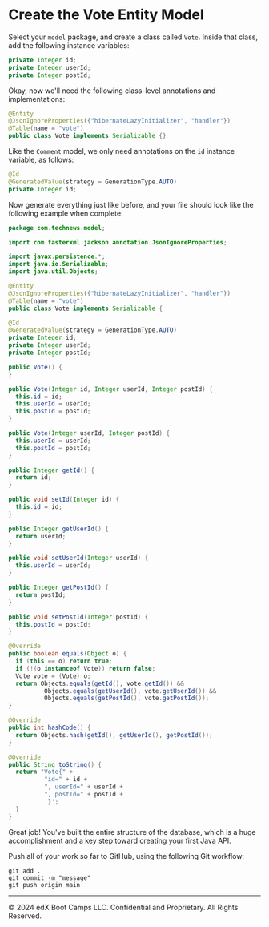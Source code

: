 # Create the Vote Entity Model

Select your `model` package, and create a class called `Vote`. Inside that class, add the following instance variables:

```java
private Integer id;
private Integer userId;
private Integer postId;
```

Okay, now we'll need the following class-level annotations and implementations:

```java
@Entity
@JsonIgnoreProperties({"hibernateLazyInitializer", "handler"})
@Table(name = "vote")
public class Vote implements Serializable {}
```

Like the `Comment` model, we only need annotations on the `id` instance variable, as follows:

```java
@Id
@GeneratedValue(strategy = GenerationType.AUTO)
private Integer id;
```

Now generate everything just like before, and your file should look like the following example when complete:

```java
package com.technews.model;

import com.fasterxml.jackson.annotation.JsonIgnoreProperties;

import javax.persistence.*;
import java.io.Serializable;
import java.util.Objects;

@Entity
@JsonIgnoreProperties({"hibernateLazyInitializer", "handler"})
@Table(name = "vote")
public class Vote implements Serializable {

@Id
@GeneratedValue(strategy = GenerationType.AUTO)
private Integer id;
private Integer userId;
private Integer postId;

public Vote() {
}

public Vote(Integer id, Integer userId, Integer postId) {
  this.id = id;
  this.userId = userId;
  this.postId = postId;
}

public Vote(Integer userId, Integer postId) {
  this.userId = userId;
  this.postId = postId;
}

public Integer getId() {
  return id;
}

public void setId(Integer id) {
  this.id = id;
}

public Integer getUserId() {
  return userId;
}

public void setUserId(Integer userId) {
  this.userId = userId;
}

public Integer getPostId() {
  return postId;
}

public void setPostId(Integer postId) {
  this.postId = postId;
}

@Override
public boolean equals(Object o) {
  if (this == o) return true;
  if (!(o instanceof Vote)) return false;
  Vote vote = (Vote) o;
  return Objects.equals(getId(), vote.getId()) &&
          Objects.equals(getUserId(), vote.getUserId()) &&
          Objects.equals(getPostId(), vote.getPostId());
}

@Override
public int hashCode() {
  return Objects.hash(getId(), getUserId(), getPostId());
}

@Override
public String toString() {
  return "Vote{" +
          "id=" + id +
          ", userId=" + userId +
          ", postId=" + postId +
          '}';
  }
}
```

Great job! You've built the entire structure of the database, which is a huge accomplishment and a key step toward creating your first Java API.

Push all of your work so far to GitHub, using the following Git workflow:

```console
git add .
git commit -m "message"
git push origin main
```

---
© 2024 edX Boot Camps LLC. Confidential and Proprietary. All Rights Reserved.